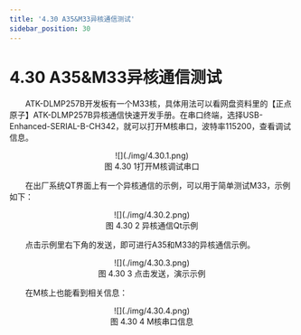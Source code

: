 ```yaml
---
title: '4.30 A35&M33异核通信测试'
sidebar_position: 30
---
```


# 4.30 A35&M33异核通信测试

&emsp;&emsp;ATK-DLMP257B开发板有一个M33核，具体用法可以看网盘资料里的【正点原子】ATK-DLMP257B异核通信快速开发手册。在串口终端，选择USB-Enhanced-SERIAL-B-CH342，就可以打开M核串口，波特率115200，查看调试信息。

<center>
![](./img/4.30.1.png)<br />
图 4.30 1打开M核调试串口
</center>

&emsp;&emsp;在出厂系统QT界面上有一个异核通信的示例，可以用于简单测试M33，示例如下：

<center>
![](./img/4.30.2.png)<br />
图 4.30 2 异核通信Qt示例
</center>

&emsp;&emsp;点击示例里右下角的发送，即可进行A35和M33的异核通信示例。

<center>
![](./img/4.30.3.png)<br />
图 4.30 3 点击发送，演示示例
</center>

&emsp;&emsp;在M核上也能看到相关信息：

<center>
![](./img/4.30.4.png)<br />
图 4.30 4 M核串口信息
</center>




